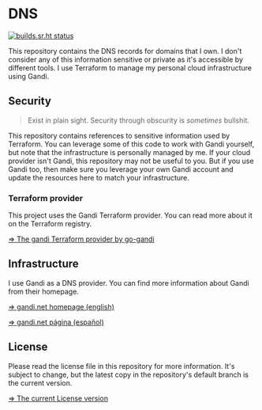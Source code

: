 # DNS

[![builds.sr.ht status](https://builds.sr.ht/~rogeruiz/dns/commits/main/.build.yml.svg)](https://builds.sr.ht/~rogeruiz/dns/commits/main/.build.yml?)

This repository contains the DNS records for domains that I own. I don't
consider any of this information sensitive or private as it's accessible
by different tools. I use Terraform to manage my personal cloud
infrastructure using Gandi.

## Security

> Exist in plain sight. Security through obscurity is _sometimes_ bullshit.

This repository contains references to sensitive information used by Terraform.
You can leverage some of this code to work with Gandi yourself, but note that
the infrastructure is personally managed by me. If your cloud provider isn't
Gandi, this repository may not be useful to you. But if you use Gandi too,
then make sure you leverage your own Gandi account and update the resources here
to match your infrastructure.

### Terraform provider

This project uses the Gandi Terraform provider. You can read more about it on
the Terraform registry.

[=> The gandi Terraform provider by go-gandi](https://registry.terraform.io/providers/go-gandi/gandi/2.2.0 " Terraform provider for the Gandi Domain services.")

## Infrastructure

I use Gandi as a DNS provider. You can find more information about Gandi from
their homepage.

[=> gandi.net homepage (english)](https://www.gandi.net/en "Click to see")

[=> gandi.net página (español)](https://www.gandi.net/es "Haga clic pa' ver")

## License

Please read the license file in this repository for more information. It's
subject to change, but the latest copy in the repository's default branch is
the current version.

[=> The current License version](https://git.sr.ht/~rogeruiz/dns/tree/main/item/LICENSE "Click to see the license file")
